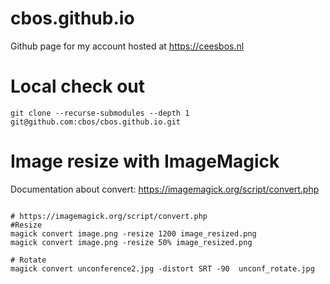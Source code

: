 # cbos.github.io
Github page for my account hosted at https://ceesbos.nl

# Local check out

```shell
git clone --recurse-submodules --depth 1 git@github.com:cbos/cbos.github.io.git
```


# Image resize with ImageMagick

Documentation about convert: https://imagemagick.org/script/convert.php

```shell

# https://imagemagick.org/script/convert.php
#Resize
magick convert image.png -resize 1200 image_resized.png
magick convert image.png -resize 50% image_resized.png

# Rotate
magick convert unconference2.jpg -distort SRT -90  unconf_rotate.jpg
```